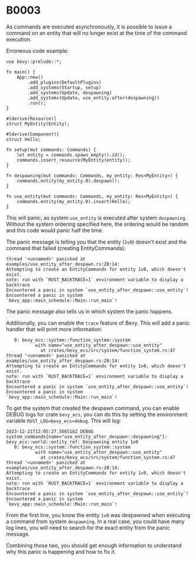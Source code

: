 # B0003

As commands are executed asynchronously, it is possible to issue a command on an entity that will no longer exist at the time of the command execution.

Erroneous code example:

```rust,should_panic
use bevy::prelude::*;

fn main() {
    App::new()
        .add_plugins(DefaultPlugins)
        .add_systems(Startup, setup)
        .add_systems(Update, despawning)
        .add_systems(Update, use_entity.after(despawning))
        .run();
}

#[derive(Resource)]
struct MyEntity(Entity);

#[derive(Component)]
struct Hello;

fn setup(mut commands: Commands) {
    let entity = commands.spawn_empty().id();
    commands.insert_resource(MyEntity(entity));
}

fn despawning(mut commands: Commands, my_entity: Res<MyEntity>) {
    commands.entity(my_entity.0).despawn();
}

fn use_entity(mut commands: Commands, my_entity: Res<MyEntity>) {
    commands.entity(my_entity.0).insert(Hello);
}
```

This will panic, as system `use_entity` is executed after system `despawning`. Without the system ordering specified here, the ordering would be random and this code would panic half the time.

The panic message is telling you that the entity (`1v0`) doesn't exist and the command that failed (creating EntityCommands):

```text
thread '<unnamed>' panicked at examples/use_entity_after_despawn.rs:28:14:
Attempting to create an EntityCommands for entity 1v0, which doesn't exist.
note: run with `RUST_BACKTRACE=1` environment variable to display a backtrace
Encountered a panic in system `use_entity_after_despawn::use_entity`!
Encountered a panic in system `bevy_app::main_schedule::Main::run_main`!
```

The panic message also tells us in which system the panic happens.

Additionally, you can enable the `trace` feature of Bevy. This will add a panic handler that will print more information:

```text
   0: bevy_ecs::system::function_system::system
           with name="use_entity_after_despawn::use_entity"
             at crates/bevy_ecs/src/system/function_system.rs:47
thread '<unnamed>' panicked at examples/use_entity_after_despawn.rs:28:14:
Attempting to create an EntityCommands for entity 1v0, which doesn't exist.
note: run with `RUST_BACKTRACE=1` environment variable to display a backtrace
Encountered a panic in system `use_entity_after_despawn::use_entity`!
Encountered a panic in system `bevy_app::main_schedule::Main::run_main`!
```

To get the system that created the despawn command, you can enable DEBUG logs for crate `bevy_ecs`, you can do this by setting the environment variable `RUST_LOG=bevy_ecs=debug`. This will log:

```text
2023-12-21T12:05:27.566516Z DEBUG system_commands{name="use_entity_after_despawn::despawning"}: bevy_ecs::world::entity_ref: Despawning entity 1v0
   0: bevy_ecs::system::function_system::system
           with name="use_entity_after_despawn::use_entity"
             at crates/bevy_ecs/src/system/function_system.rs:47
thread '<unnamed>' panicked at examples/use_entity_after_despawn.rs:28:14:
Attempting to create an EntityCommands for entity 1v0, which doesn't exist.
note: run with `RUST_BACKTRACE=1` environment variable to display a backtrace
Encountered a panic in system `use_entity_after_despawn::use_entity`!
Encountered a panic in system `bevy_app::main_schedule::Main::run_main`!
```

From the first line, you know the entity `1v0` was despawned when executing a command from system `despawning`. In a real case, you could have many log lines, you will need to search for the exact entity from the panic message.

Combining those two, you should get enough information to understand why this panic is happening and how to fix it.
